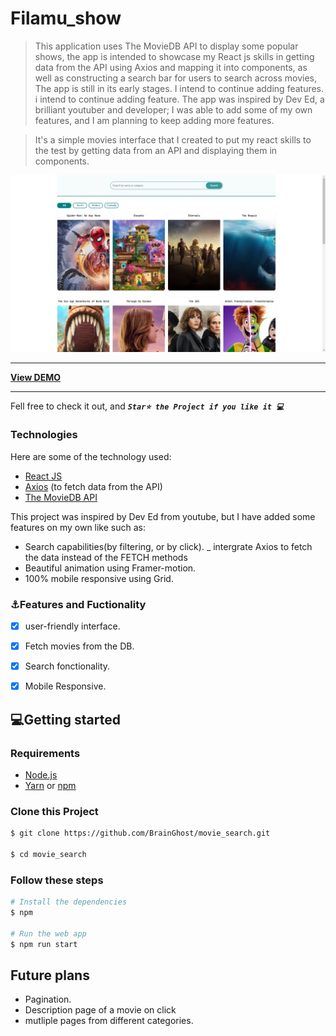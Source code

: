 # **Filamu_show**

> This application uses The MovieDB API to display some popular shows, the app is intended to showcase my React js skills in getting data from the API using Axios and mapping it into components, as well as constructing a search bar for users to search across movies, The app is still in its early stages. I intend to continue adding features. i intend to continue adding feature.
The app was inspired by Dev Ed, a brilliant youtuber and developer; I was able to add some of my own features, and I am planning to keep adding more features.


> It's a simple movies interface that I created to put my react skills to the test by getting data from an API and displaying them in components.

[![](https://github.com/BrainGhost/movie_search/blob/main/public/filamu_image.jpg)](https://github.com/BrainGhost/movie_search/blob/main/public/filamu_image.jpg)

------------
[ **View DEMO**](https://filamu.netlify.app/ "# **View DEMO**")

------------

Fell free to check it out, and ***`Star⭐ the Project if you like it 💻`***

### Technologies
Here are some of the technology used:
- [React JS](https://reactjs.org/ "React JS")
- [Axios](https://axios-http.com/docs/intro "Axios") (to fetch data from the API)
- [The MovieDB API](https://developers.themoviedb.org/ "MovieDB API")

This project was inspired by Dev Ed from youtube, but I have added some features on my own like such as:
- Search capabilities(by filtering, or by click).
_ intergrate Axios to fetch the data instead of the FETCH methods
- Beautiful animation using Framer-motion.
- 100% mobile responsive using Grid.


### ⚓Features and Fuctionality
- [x] user-friendly interface.
- [x] Fetch movies from the DB.
- [x] Search fonctionality.
- [x] Mobile Responsive.


## 💻Getting started

### Requirements
- [Node.js](http://nodejs.dev/learn/how-to-install-nodejs "Node.js")
- [Yarn](https://yarnpkg.com/ "Yarn") or [npm](http://www.npmjs.com/ "npm")

### Clone this Project

```bash
$ git clone https://github.com/BrainGhost/movie_search.git

$ cd movie_search
```

### Follow these steps
```bash
# Install the dependencies
$ npm

# Run the web app
$ npm run start
```

## Future plans
- Pagination.
- Description page of a movie on click
- mutliple pages from different categories.




